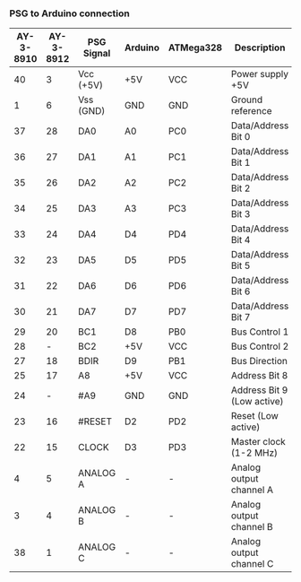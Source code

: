 ### PSG to Arduino connection ###

AY-3-8910|AY-3-8912|PSG Signal|Arduino|ATMega328|Description
-|-|-|-|-|-
40|3|Vcc (+5V)|+5V|VCC|Power supply +5V
1|6|Vss (GND)|GND|GND|Ground reference
37|28|DA0|A0|PC0|Data/Address Bit 0
36|27|DA1|A1|PC1|Data/Address Bit 1
35|26|DA2|A2|PC2|Data/Address Bit 2
34|25|DA3|A3|PC3|Data/Address Bit 3
33|24|DA4|D4|PD4|Data/Address Bit 4
32|23|DA5|D5|PD5|Data/Address Bit 5
31|22|DA6|D6|PD6|Data/Address Bit 6
30|21|DA7|D7|PD7|Data/Address Bit 7
29|20|BC1|D8|PB0|Bus Control 1
28|-|BC2|+5V|VCC|Bus Control 2
27|18|BDIR|D9|PB1|Bus Direction
25|17|A8|+5V|VCC|Address Bit 8
24|-|#A9|GND|GND|Address Bit 9 (Low active)
23|16|#RESET|D2|PD2|Reset (Low active)
22|15|CLOCK|D3|PD3|Master clock (1-2 MHz)
4|5|ANALOG A|-|-|Analog output channel A
3|4|ANALOG B|-|-|Analog output channel B
38|1|ANALOG C|-|-|Analog output channel C